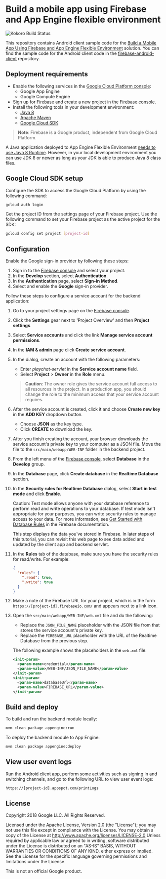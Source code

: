 # Build a mobile app using Firebase and App Engine flexible environment

![Kokoro Build Status](https://storage.googleapis.com/cloud-devrel-kokoro-resources/java/badges/firebase-appengine-backend.svg)

This repository contains Android client sample code for the [Build a Mobile App
Using Firebase and App Engine Flexible
Environment](https://cloud.google.com/solutions/mobile/mobile-firebase-app-engine-flexible)
solution. You can find the sample code for the Android client code in the
[firebase-android-client](../../../firebase-android-client) repository.

## Deployment requirements

- Enable the following services in the [Google Cloud Platform
  console](https://console.cloud.google.com):
  - Google App Engine
  - Google Compute Engine
- Sign up for [Firebase](https://firebase.google.com/) and create a new project
  in the [Firebase console](https://console.firebase.google.com/).
- Install the following tools in your development environment:
  - [Java 8](https://java.com/en/download/)
  - [Apache Maven](https://maven.apache.org/)
  - [Google Cloud SDK](https://cloud.google.com/sdk/)

> **Note**: Firebase is a Google product, independent from Google Cloud
> Platform.

A Java application deployed to App Engine Flexible Environment [needs to use Java 8 Runtime](https://cloud.google.com/appengine/docs/flexible/java/setting-up-environment). 
However, in your local development environment you can
use JDK 8 or newer as long as your JDK is able to produce Java 8 class files.

## Google Cloud SDK setup

Configure the SDK to access the Google Cloud Platform by using the following
command:

```bash
gcloud auth login
```

Get the project ID from the settings page of your Firebase project. Use the
following command to set your Firebase project as the active project for the
SDK:

```bash
gcloud config set project [project-id]
```

## Configuration

Enable the Google sign-in provider by following these steps:

1. Sign in to the [Firebase console](https://console.firebase.google.com) and
   select your project.
1. In the **Develop** section, select **Authentication**.
1. In the **Authentication** page, select **Sign-in Method**.
1. Select and enable the **Google** sign-in provider.

Follow these steps to configure a service account for the backend application:

1. Go to your project settings page on the [Firebase
   console](https://console.firebase.google.com).
1. Click the **Settings** gear next to 'Project Overview' and then **Project settings**.
1. Select **Service accounts** and click the link **Manage service account permissions**.
1. In the **IAM & admin** page click **Create service account**.
1. In the dialog, create an account with the following parameters:
   * Enter *playchat-servlet* in the **Service account name** field.
   * Select **Project** > **Owner** in the **Role** menu.
   > **Caution**: The owner role gives the service account full access to all
   > resources in the project. In a production app, you should change the role
   > to the minimum access that your service account requires.
1. After the service account is created, click it and choose **Create new key** in the **ADD KEY** dropdown button.
   * Choose **JSON** as the key type.
   * Click **CREATE** to download the key.
1. After you finish creating the account, your browser downloads the service
   account's private key to your computer as a JSON file. Move the file to the
   `src/main/webapp/WEB-INF` folder in the backend project.
1. From the left menu of the [Firebase
   console](https://console.firebase.google.com),
   select **Database** in the **Develop** group.

1. In the **Database** page, click **Create database** in the **Realtime Database** section.

1. In the **Security rules for Realtime Database** dialog, select **Start in
   test mode** and click **Enable**.

    Caution: Test mode allows anyone with your database reference to perform
    read and write operations to your database. If test mode isn't appropriate
    for your purposes, you can write security rules to manage access to your
    data. For more information, see
    [Get Started with Database Rules](https://firebase.google.com/docs/database/security/quickstart)
    in the Firebase documentation.

    This step displays the data you’ve stored in Firebase. In later steps of
    this tutorial, you can revisit this web page to see data added and updated
    by the client app and backend servlet.
1. In the **Rules** tab of the database, make sure you have the security rules for read/write. For example:
    ```json
    {
      "rules": {
        ".read": true,
        ".write": true
      }
    }
    ```
1. Make a note of the Firebase URL for your project, which is in the form
   `https://[project-id].firebaseio.com/` and appears next to a
   link icon.
1. Open the `src/main/webapp/WEB-INF/web.xml` file and do the following:
   * Replace the `JSON_FILE_NAME` placeholder with the JSON file from that
     stores the service account's private key.
   * Replace the `FIREBASE_URL` placeholder with the URL of the Realtime
     Database from the previous step.

   The following example shows the placeholders in the `web.xml` file:
   ```xml
   <init-param>
     <param-name>credential</param-name>
     <param-value>/WEB-INF/JSON_FILE_NAME</param-value>
   </init-param>
   <init-param>
     <param-name>databaseUrl</param-name>
     <param-value>FIREBASE_URL</param-value>
   </init-param>
   ```


## Build and deploy

To build and run the backend module locally:

```bash
mvn clean package appengine:run
```

To deploy the backend module to App Engine:

```bash
mvn clean package appengine:deploy
```

## View user event logs

Run the Android client app, perform some activities such as signing in and
switching channels, and go to the following URL to view user event logs:

```bash
https://[project-id].appspot.com/printLogs
```

## License

Copyright 2018 Google LLC. All Rights Reserved.

Licensed under the Apache License, Version 2.0 (the "License"); you may not use
this file except in compliance with the License. You may obtain a copy of the
License at http://www.apache.org/licenses/LICENSE-2.0 Unless required by
applicable law or agreed to in writing, software distributed under the License
is distributed on an "AS-IS" BASIS, WITHOUT WARRANTIES OR CONDITIONS OF ANY
KIND, either express or implied.  See the License for the specific language
governing permissions and limitations under the License.

This is not an official Google product.
